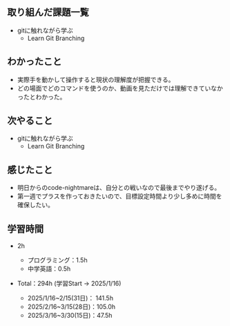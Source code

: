## 取り組んだ課題一覧
- gitに触れながら学ぶ
  - Learn Git Branching
## わかったこと
- 実際手を動かして操作すると現状の理解度が把握できる。
- どの場面でどのコマンドを使うのか、動画を見ただけでは理解できていなかったとわかった。
## 次やること
- gitに触れながら学ぶ
  - Learn Git Branching
## 感じたこと
- 明日からのcode-nightmareは、自分との戦いなので最後までやり遂げる。
- 第一週でプラスを作っておきたいので、目標設定時間より少し多めに時間を確保したい。
## 学習時間
- 2h
  - プログラミング：1.5h
  - 中学英語：0.5h

- Total：294h (学習Start → 2025/1/16)
  - 2025/1/16~2/15(31日)： 141.5h
  - 2025/2/16~3/15(28日)：105.0h
  - 2025/3/16~3/30(15日)：47.5h